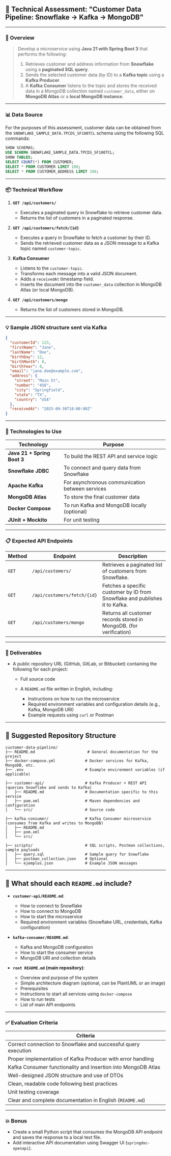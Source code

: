 ## 🧪 Technical Assessment: **"Customer Data Pipeline: Snowflake → Kafka → MongoDB"**

---

### 🧠 Overview

> Develop a microservice using **Java 21 with Spring Boot 3** that performs the following:
>
> 1. Retrieves customer and address information from **Snowflake** using a **paginated SQL query**.
> 2. Sends the selected customer data (by ID) to a **Kafka topic** using a **Kafka Producer**.
> 3. A **Kafka Consumer** listens to the topic and stores the received data in a MongoDB collection named `customer_data`, either on **MongoDB Atlas** or a **local MongoDB instance**.


---


### 📊 Data Source

For the purposes of this assessment, customer data can be obtained from the `SNOWFLAKE_SAMPLE_DATA.TPCDS_SF100TCL` schema using the following SQL commands:

```sql
SHOW SCHEMAS;
USE SCHEMA SNOWFLAKE_SAMPLE_DATA.TPCDS_SF100TCL;
SHOW TABLES;
SELECT COUNT(*) FROM CUSTOMER;
SELECT * FROM CUSTOMER LIMIT 100;
SELECT * FROM CUSTOMER_ADDRESS LIMIT 100;
```

---

### 📦 Technical Workflow

1. **`GET /api/customers/`**

   * Executes a paginated query in Snowflake to retrieve customer data.
   * Returns the list of customers in a paginated response.

2. **`GET /api/customers/fetch/{id}`**

   * Executes a query in Snowflake to fetch a customer by their ID.
   * Sends the retrieved customer data as a JSON message to a Kafka topic named `customer-topic`.

3. **Kafka Consumer**

   * Listens to the `customer-topic`.
   * Transforms each message into a valid JSON document.
   * Adds a `receivedAt` timestamp field.
   * Inserts the document into the `customer_data` collection in MongoDB Atlas (or local MongoDB).

4. **`GET /api/customers/mongo`**

   * Returns the list of customers stored in MongoDB.

---

### 💡 Sample JSON structure sent via Kafka

```json
{
  "customerId": 123,
  "firstName": "Jane",
  "lastName": "Doe",
  "birthDay": 12,
  "birthMonth": 8,
  "birthYear": 8,  
  "email": "jane.doe@example.com",
  "address": {
    "street": "Main St",
    "number": "456",
    "city": "Springfield",
    "state": "TX",
    "country": "USA"
  },
  "receivedAt": "2025-09-30T18:00:00Z"  
}
```

---

### 🔧 Technologies to Use

| Technology                  | Purpose                                         |
| --------------------------- | ----------------------------------------------- |
| **Java 21 + Spring Boot 3** | To build the REST API and service logic         |
| **Snowflake JDBC**          | To connect and query data from Snowflake        |
| **Apache Kafka**            | For asynchronous communication between services |
| **MongoDB Atlas**           | To store the final customer data                |
| **Docker Compose**          | To run Kafka and MongoDB locally (optional)     |
| **JUnit + Mockito**         | For unit testing                                |


---

### 📋 Expected API Endpoints

| Method | Endpoint                    | Description                                                                 |
| ------ | --------------------------- | --------------------------------------------------------------------------- |
| `GET`  | `/api/customers/`           | Retrieves a paginated list of customers from Snowflake.                     |
| `GET`  | `/api/customers/fetch/{id}` | Fetches a specific customer by ID from Snowflake and publishes it to Kafka. |
| `GET`  | `/api/customers/mongo`      | Returns all customer records stored in MongoDB. (for verification)          |


---

### 📄 Deliverables

* A public repository URL (GitHub, GitLab, or Bitbucket) containing the following for each project:

  * Full source code
  * A `README.md` file written in English, including:

    * Instructions on how to run the microservice
    * Required environment variables and configuration details (e.g., Kafka, MongoDB URI)
    * Example requests using `curl` or Postman


---

## 📁 Suggested Repository Structure

```
customer-data-pipeline/
├── README.md                       # General documentation for the project
├── docker-compose.yml             # Docker services for Kafka, MongoDB, etc.
├── .env                           # Example environment variables (if applicable)

├── customer-api/                  # Kafka Producer + REST API (queries Snowflake and sends to Kafka)
│   ├── README.md                  # Documentation specific to this service
│   ├── pom.xml                    # Maven dependencies and configuration
│   └── src/                       # Source code

├── kafka-consumer/                # Kafka Consumer microservice (consumes from Kafka and writes to MongoDB)
│   ├── README.md
│   ├── pom.xml
│   └── src/

├── scripts/                       # SQL scripts, Postman collections, sample payloads
│   ├── query.sql                  # Sample query for Snowflake
│   ├── postman_collection.json    # Optional
│   └── ejemplos.json              # Example JSON messages
```


---

## 📄 What should each `README.md` include?

* **`customer-api/README.md`**:

  * How to connect to Snowflake
  * How to connect to MongoDB
  * How to start the microservice
  * Required environment variables (Snowflake URL, credentials, Kafka configuration)

* **`kafka-consumer/README.md`**:

  * Kafka and MongoDB configuration
  * How to start the consumer service
  * MongoDB URI and collection details

* **`root README.md` (main repository)**:

  * Overview and purpose of the system
  * Simple architecture diagram (optional, can be PlantUML or an image)
  * Prerequisites
  * Instructions to start all services using `docker-compose`
  * How to run tests
  * List of main API endpoints

---


### ✅ Evaluation Criteria

| Criteria                                                       |
| -------------------------------------------------------------- |
| Correct connection to Snowflake and successful query execution |
| Proper implementation of Kafka Producer with error handling    |
| Kafka Consumer functionality and insertion into MongoDB Atlas  |
| Well-designed JSON structure and use of DTOs                   |
| Clean, readable code following best practices                  |
| Unit testing coverage                                          |
| Clear and complete documentation in English (`README.md`)      |

---

### 💥 Bonus

* Create a small Python script that consumes the MongoDB API endpoint and saves the response to a local text file.
* Add interactive API documentation using Swagger UI (`springdoc-openapi`).




